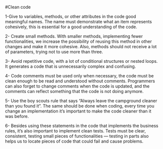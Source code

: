 #Clean code

1-Give to variables, methods, or other attributes in the code good meaningful names. The name must demonstrate what an item represents cohesively, this is essential for a good understanding of the code.

2- Create small methods. With smaller methods, implementing fewer functionalities, we increase the possibility of reusing this method in other changes and make it more cohesive. Also, methods should not receive a lot of parameters, trying not to use more than three.

3- Avoid repetitive code, with a lot of conditional structures or nested loops. It generates a code that is unnecessarily complex and confusing.

4- Code comments must be used only when necessary, the code must be clean enough to be read and understood without comments. Programmers can also forget to change comments when the code is updated, and the comments can reflect something that the code is not doing anymore.

5- Use the boy scouts rule that says “Always leave the campground cleaner than you found it”. The same should be done when coding, every time you change an implementation it’s important to make the code cleaner than it was before.

6- Besides using these statements in the code that implements the business rules, it’s also important to implement clean tests. Tests must be clear, consistent, testing small pieces of functionalities — testing in parts also helps us to locate pieces of code that could fail and cause problems.
